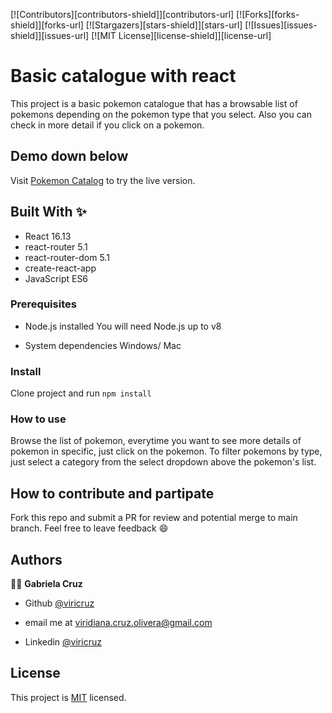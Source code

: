 [![Contributors][contributors-shield]][contributors-url]
[![Forks][forks-shield]][forks-url]
[![Stargazers][stars-shield]][stars-url]
[![Issues][issues-shield]][issues-url]
[![MIT License][license-shield]][license-url]

# Basic catalogue with react
This project is a basic pokemon catalogue that has a browsable list of pokemons
depending on the pokemon type that you select. Also you can check in more detail if you click on a pokemon.


## Demo down below
Visit [Pokemon Catalog](https://pokemon-catalogue.herokuapp.com/) to try the live version.

## Built With ✨
- React 16.13
- react-router 5.1
- react-router-dom 5.1
- create-react-app
- JavaScript ES6


### Prerequisites
* Node.js installed
You will need Node.js up to v8

* System dependencies
Windows/ Mac


### Install
Clone project and run
`npm install`

### How to use
Browse the list of pokemon, everytime you want to see more details of pokemon in specific, just click on the pokemon. To filter pokemons by type, just select a category from the select dropdown above the pokemon's list.

## How to contribute and partipate
Fork this repo and submit a PR for review and potential merge to main branch. Feel free to leave feedback :smile:


## Authors

👨‍💻 **Gabriela Cruz**

- Github [@viricruz](https://github.com/ViriCruz/)

- email me at viridiana.cruz.olivera@gmail.com

- Linkedin [@viricruz](https://www.linkedin.com/in/viricruz/)

## License

This project is [MIT](LICENSE) licensed.